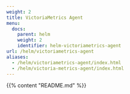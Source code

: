 ```yaml
---
weight: 2
title: VictoriaMetrics Agent
menu:
  docs:
    parent: helm
    weight: 2
    identifier: helm-victoriametrics-agent
url: /helm/victoriametrics-agent
aliases:
  - /helm/victoriametrics-agent/index.html
  - /helm/victoria-metrics-agent/index.html
---
```

{{% content "README.md" %}}
